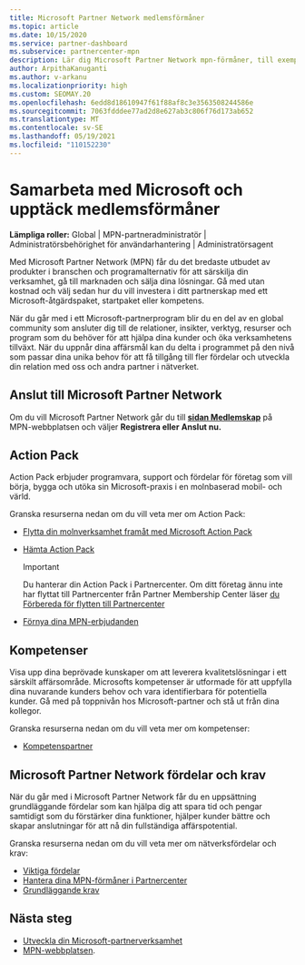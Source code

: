```yaml
---
title: Microsoft Partner Network medlemsförmåner
ms.topic: article
ms.date: 10/15/2020
ms.service: partner-dashboard
ms.subservice: partnercenter-mpn
description: Lär dig Microsoft Partner Network mpn-förmåner, till exempel Microsoft Action Pack, kompetenser eller programalternativ för att gå till marknaden och sälja dina lösningar.
author: ArpithaKanuganti
ms.author: v-arkanu
ms.localizationpriority: high
ms.custom: SEOMAY.20
ms.openlocfilehash: 6edd8d18610947f61f88af8c3e3563508244586e
ms.sourcegitcommit: 7063fdddee77ad2d8e627ab3c806f76d173ab652
ms.translationtype: MT
ms.contentlocale: sv-SE
ms.lasthandoff: 05/19/2021
ms.locfileid: "110152230"
---
```

# <a name="partner-with-microsoft-and-discover-membership-benefits"></a>Samarbeta med Microsoft och upptäck medlemsförmåner

**Lämpliga roller:** Global | MPN-partneradministratör | Administratörsbehörighet för användarhantering | Administratörsagent

Med Microsoft Partner Network (MPN) får du det bredaste utbudet av produkter i branschen och programalternativ för att särskilja din verksamhet, gå till marknaden och sälja dina lösningar. Gå med utan kostnad och välj sedan hur du vill investera i ditt partnerskap med ett Microsoft-åtgärdspaket, startpaket eller kompetens.

När du går med i ett Microsoft-partnerprogram blir du en del av en global community som ansluter dig till de relationer, insikter, verktyg, resurser och program som du behöver för att hjälpa dina kunder och öka verksamhetens tillväxt. När du uppnår dina affärsmål kan du delta i programmet på den nivå som passar dina unika behov för att få tillgång till fler fördelar och utveckla din relation med oss och andra partner i nätverket. 

## <a name="join-the-microsoft-partner-network"></a>Anslut till Microsoft Partner Network

Om du vill Microsoft Partner Network går du till [ **sidan Medlemskap**](https://partner.microsoft.com/membership) på MPN-webbplatsen och väljer **Registrera eller** **Anslut nu.**

## <a name="action-pack"></a>Action Pack

Action Pack erbjuder programvara, support och fördelar för företag som vill börja, bygga och utöka sin Microsoft-praxis i en molnbaserad mobil- och värld.

Granska resurserna nedan om du vill veta mer om Action Pack:

- [Flytta din molnverksamhet framåt med Microsoft Action Pack](https://partner.microsoft.com/membership/action-pack)

- [Hämta Action Pack](mpn-get-action-pack.md)
  
    >[!IMPORTANT]
    >Du hanterar din Action Pack i Partnercenter. Om ditt företag ännu inte har flyttat till Partnercenter från Partner Membership Center läser [du Förbereda för flytten till Partnercenter](prepare-pmc-pc-migration.md)  

- [Förnya dina MPN-erbjudanden](renew-mpn-offers.md)

## <a name="competencies"></a>Kompetenser

Visa upp dina beprövade kunskaper om att leverera kvalitetslösningar i ett särskilt affärsområde. Microsofts kompetenser är utformade för att uppfylla dina nuvarande kunders behov och vara identifierbara för potentiella kunder. Gå med på toppnivån hos Microsoft-partner och stå ut från dina kollegor.

Granska resurserna nedan om du vill veta mer om kompetenser:

- [Kompetenspartner](https://partner.microsoft.com/membership/competencies)

## <a name="microsoft-partner-network-benefits-and-requirements"></a>Microsoft Partner Network fördelar och krav

När du går med i Microsoft Partner Network får du en uppsättning grundläggande fördelar som kan hjälpa dig att spara tid och pengar samtidigt som du förstärker dina funktioner, hjälper kunder bättre och skapar anslutningar för att nå din fullständiga affärspotential. 

Granska resurserna nedan om du vill veta mer om nätverksfördelar och krav:

- [Viktiga fördelar](https://partner.microsoft.com/membership/core-benefits#simple-tab-content-1)
- [Hantera dina MPN-förmåner i Partnercenter](manage-your-partner-network-benefits.md)
- [Grundläggande krav](https://partner.microsoft.com/membership/core-benefits#simple-tab-content-2)

## <a name="next-steps"></a>Nästa steg

- [Utveckla din Microsoft-partnerverksamhet](grow-your-business.md)
- [MPN-webbplatsen](https://partner.microsoft.com/commercial).
